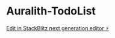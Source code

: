 # Auralith-TodoList

[Edit in StackBlitz next generation editor ⚡️](https://stackblitz.com/~/github.com/Kamalags24/Auralith-TodoList)